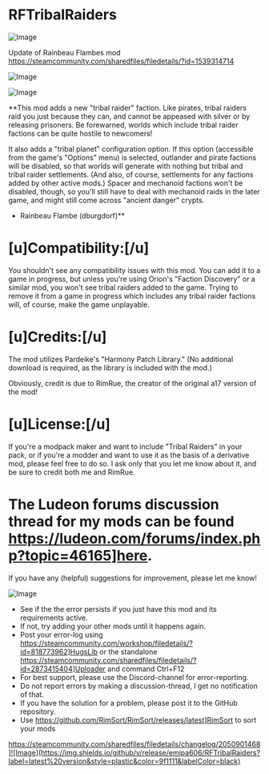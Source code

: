 # RFTribalRaiders

![Image](https://i.imgur.com/buuPQel.png)

Update of Rainbeau Flambes mod
https://steamcommunity.com/sharedfiles/filedetails/?id=1539314714

![Image](https://i.imgur.com/pufA0kM.png)

	
![Image](https://i.imgur.com/Z4GOv8H.png)


**This mod adds a new "tribal raider" faction. Like pirates, tribal raiders raid you just because they can, and cannot be appeased with silver or by releasing prisoners. Be forewarned, worlds which include tribal raider factions can be quite hostile to newcomers!

It also adds a "tribal planet" configuration option. If this option (accessible from the game's "Options" menu) is selected, outlander and pirate factions will be disabled, so that worlds will generate with nothing but tribal and tribal raider settlements. (And also, of course, settlements for any factions added by other active mods.) Spacer and mechanoid factions won't be disabled, though, so you'll still have to deal with mechanoid raids in the later game, and might still come across "ancient danger" crypts.

- Rainbeau Flambe (dburgdorf)**

# **[u]Compatibility:[/u]**


You shouldn't see any compatibility issues with this mod. You can add it to a game in progress, but unless you're using Orion's "Faction Discovery" or a similar mod, you won't see tribal raiders added to the game. Trying to remove it from a game in progress which includes any tribal raider factions will, of course, make the game unplayable.

# **[u]Credits:[/u]**


The mod utilizes Pardeike's "Harmony Patch Library." (No additional download is required, as the library is included with the mod.)

Obviously, credit is due to RimRue, the creator of the original a17 version of the mod!

# **[u]License:[/u]**


If you're a modpack maker and want to include "Tribal Raiders" in your pack, or if you're a modder and want to use it as the basis of a derivative mod, please feel free to do so. I ask only that you let me know about it, and be sure to credit both me and RimRue.

# The Ludeon forums discussion thread for my mods can be found https://ludeon.com/forums/index.php?topic=46165]here.


If you have any (helpful) suggestions for improvement, please let me know!


![Image](https://i.imgur.com/PwoNOj4.png)



-  See if the the error persists if you just have this mod and its requirements active.
-  If not, try adding your other mods until it happens again.
-  Post your error-log using https://steamcommunity.com/workshop/filedetails/?id=818773962]HugsLib or the standalone https://steamcommunity.com/sharedfiles/filedetails/?id=2873415404]Uploader and command Ctrl+F12
-  For best support, please use the Discord-channel for error-reporting.
-  Do not report errors by making a discussion-thread, I get no notification of that.
-  If you have the solution for a problem, please post it to the GitHub repository.
-  Use https://github.com/RimSort/RimSort/releases/latest]RimSort to sort your mods



https://steamcommunity.com/sharedfiles/filedetails/changelog/2050901468]![Image](https://img.shields.io/github/v/release/emipa606/RFTribalRaiders?label=latest%20version&style=plastic&color=9f1111&labelColor=black)


